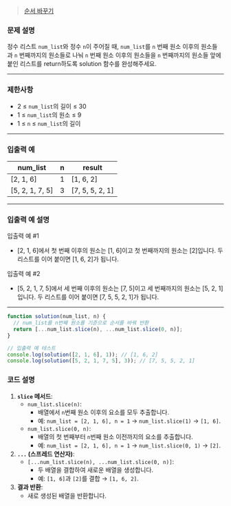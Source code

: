 > [순서 바꾸기](https://school.programmers.co.kr/learn/courses/30/lessons/181891)

### **문제 설명**

정수 리스트 `num_list`와 정수 `n`이 주어질 때, `num_list`를 `n` 번째 원소 이후의 원소들과 `n` 번째까지의 원소들로 나눠 `n` 번째 원소 이후의 원소들을 `n` 번째까지의 원소들 앞에 붙인 리스트를 return하도록 solution 함수를 완성해주세요.

---

### 제한사항

- 2 ≤ `num_list`의 길이 ≤ 30
- 1 ≤ `num_list`의 원소 ≤ 9
- 1 ≤ `n` ≤ `num_list`의 길이

---

### 입출력 예

| num_list        | n   | result          |
| --------------- | --- | --------------- |
| [2, 1, 6]       | 1   | [1, 6, 2]       |
| [5, 2, 1, 7, 5] | 3   | [7, 5, 5, 2, 1] |

---

### 입출력 예 설명

입출력 예 #1

- [2, 1, 6]에서 첫 번째 이후의 원소는 [1, 6]이고 첫 번째까지의 원소는 [2]입니다. 두 리스트를 이어 붙이면 [1, 6, 2]가 됩니다.

입출력 예 #2

- [5, 2, 1, 7, 5]에서 세 번째 이후의 원소는 [7, 5]이고 세 번째까지의 원소는 [5, 2, 1]입니다. 두 리스트를 이어 붙이면 [7, 5, 5, 2, 1]가 됩니다.

---

```jsx
function solution(num_list, n) {
  // num_list를 n번째 원소를 기준으로 순서를 바꿔 반환
  return [...num_list.slice(n), ...num_list.slice(0, n)];
}

// 입출력 예 테스트
console.log(solution([2, 1, 6], 1)); // [1, 6, 2]
console.log(solution([5, 2, 1, 7, 5], 3)); // [7, 5, 5, 2, 1]
```

### 코드 설명

1. **`slice` 메서드**:
   - `num_list.slice(n)`:
     - 배열에서 `n`번째 원소 이후의 요소를 모두 추출합니다.
     - 예: `num_list = [2, 1, 6], n = 1` → `num_list.slice(1)` → `[1, 6]`.
   - `num_list.slice(0, n)`:
     - 배열의 첫 번째부터 `n`번째 원소 이전까지의 요소를 추출합니다.
     - 예: `num_list = [2, 1, 6], n = 1` → `num_list.slice(0, 1)` → `[2]`.
2. **`...` (스프레드 연산자)**:
   - `[...num_list.slice(n), ...num_list.slice(0, n)]`:
     - 두 배열을 결합하여 새로운 배열을 생성합니다.
     - 예: `[1, 6]`과 `[2]`를 결합 → `[1, 6, 2]`.
3. **결과 반환**:
   - 새로 생성된 배열을 반환합니다.
